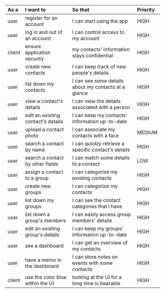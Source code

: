 | As a <Role> | I want to <Do something>           | So that <Achieve some goals>                         | Priority |
| :---------- | :--------------------------------- | :--------------------------------------------------- | :------- |
| user        | register for an account            | I can start using the app                            | HIGH     |
| user        | log in and out of an account       | I can control access to my account                   | HIGH     |
| client      | ensure application security        | my contacts' information stays confidential          | HIGH     |
| user        | create new contacts                | I can keep track of new people's details             | HIGH     |
| user        | list down my contacts              | I can see some details about my contacts at a glance | HIGH     |
| user        | view a contact's details           | I can view the details associated with a person      | HIGH     |
| user        | edit an existing contact's details | I can keep my contacts' information up-to-date       | HIGH     |
| user        | upload a contact photo             | I can associate my contacts with a face              | MEDIUM   |
| user        | search a contact by name           | I can quickly retrieve a specific contact's details  | HIGH     |
| user        | search a contact by other fields   | I can match some details to a contact                | LOW      |
| user        | assign a contact to a group        | I can categorise my existing contacts                | HIGH     |
| user        | create new groups                  | I can categorise my contacts                         | HIGH     |
| user        | list down my groups                | I can see the contact categories that I have         | HIGH     |
| user        | list down a group's members        | I can easily access group members' details           | HIGH     |
| user        | edit an existing group's details   | I can keep my groups' information up-to-date         | HIGH     |
| user        | see a dashboard                    | I can get an overview of my contacts                 | HIGH     |
| user        | have a memo in the dashboard       | I can store notes on events with some contacts       | HIGH     |
| client      | use the color blue within the UI   | looking at the UI for a long time is bearable        | HIGH     |
